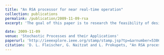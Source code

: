 ```yaml
---
title: "An RSA processor for near real-time operation"
collection: publications
permalink: /publication/2009-11-09-rsa
excerpt: 'The goal of this paper is to research the feasibility of designing and implementing an economical architecture for the real time computation of RSA algorithm, in a sense that the architecture could be implemented on single ASIC with standard logic and power supply. The main challenge in implementing such a design comes out of a need to make arithmetic computations involving very large numbers with bit lengths of thousands of digits. To overcome this, special design of hardware is needed at the algorithms level, and also at the circuit level. The final implementation of our hardware is based on four known algorithms leveraging the use of a CCSA (Carry-Completion-Sensing-Adder) as the building block of the design.'

date: 2009-11-09
venue: 'Stochastic Processes and their Applications'
paperurl: 'http://ieeexplore.ieee.org/stamp/stamp.jsp?tp=&arnumber=5386066&isnumber=5385934'
citation: 'D. L. Fleischer, G. Naitzat and L. Prokupets, "An RSA processor for near real-time operation," 2009 IEEE International Conference on Microwaves, Communications, Antennas and Electronics Systems, Tel Aviv, 2009, pp. 1-4.'
---
```


